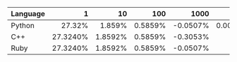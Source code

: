 | Language | 1 | 10 | 100 | 1000 | 10000 | 100000 |
| --- |  ---:| ---:| ---:| ---:| ---:| ---:|
| Python | 27.32% | 1.859% | 0.5859% | -0.0507% | 0.0002338% | 0.0002338% |
| C++ | 27.3240% | 1.8592% | 0.5859% | -0.3053% | 0.0894% | -0.0074% |
| Ruby | 27.3240% | 1.8592% | 0.5859% | -0.0507% | 0.0002% | 0.0002% |
